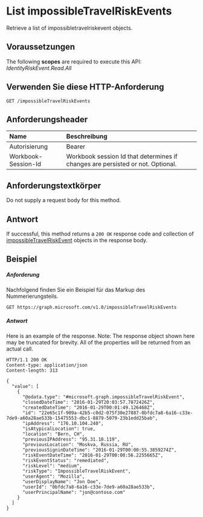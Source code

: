 # <a name="list-impossibletravelriskevents"></a>List impossibleTravelRiskEvents

Retrieve a list of impossibletravelriskevent objects.
## <a name="prerequisites"></a>Voraussetzungen
The following **scopes** are required to execute this API: *IdentityRiskEvent.Read.All*
## <a name="http-request"></a>Verwenden Sie diese HTTP-Anforderung
<!-- { "blockType": "ignored" } -->
```http
GET /impossibleTravelRiskEvents
```
## <a name="request-headers"></a>Anforderungsheader
| Name      |Beschreibung|
|:----------|:----------|
| Autorisierung  | Bearer <code>|
| Workbook-Session-Id  | Workbook session Id that determines if changes are persisted or not. Optional.|

## <a name="request-body"></a>Anforderungstextkörper
Do not supply a request body for this method.
## <a name="response"></a>Antwort
If successful, this method returns a `200 OK` response code and collection of [impossibleTravelRiskEvent](../resources/impossibletravelriskevent.md) objects in the response body.
## <a name="example"></a>Beispiel
##### <a name="request"></a>Anforderung
Nachfolgend finden Sie ein Beispiel für das Markup des Nummerierungsteils.
<!-- {
  "blockType": "request",
  "name": "get_impossibletravelriskevents"
}-->
```http
GET https://graph.microsoft.com/v1.0/impossibleTravelRiskEvents
```
##### <a name="response"></a>Antwort
Here is an example of the response. Note: The response object shown here may be truncated for brevity. All of the properties will be returned from an actual call.
<!-- {
  "blockType": "response",
  "truncated": true,
  "@odata.type": "microsoft.graph.impossibleTravelRiskEvent",
  "isCollection": true
} -->
```http
HTTP/1.1 200 OK
Content-type: application/json
Content-length: 313

{
  "value": [
    {
      "@odata.type": "#microsoft.graph.impossibleTravelRiskEvent",
      "closedDateTime": "2016-01-29T20:03:57.7872426Z",
      "createdDateTime": "2016-01-29T00:01:49.126468Z",
      "id": "22e65c1f-909a-42b5-c0d2-075f30e27887-0bfdc7a8-6a16-c33e-7de9-a60a28ae533b-15475553-dbc1-8879-5079-23b1edd25bab",
      "ipAddress": "176.10.104.240",
      "isAtypicalLocation": true,
      "location": "Bern, CH",
      "previousIPAddress": "95.31.18.119",
      "previousLocation": "Moskva, Russia, RU",
      "previousSigninDateTime": "2016-01-29T00:00:55.3859274Z",
      "riskEventDateTime": "2016-01-29T00:00:56.2255665Z",
      "riskEventStatus": "remediated",
      "riskLevel": "medium",
      "riskType": "ImpossibleTravelRiskEvent",
      "userAgent": "Mozilla",
      "userDisplayName": "Jon Doe",
      "userId": "0bfdc7a8-6a16-c33e-7de9-a60a28ae533b",
      "userPrincipalName": "jon@contoso.com"
    }
  ]
}
```

<!-- uuid: 8fcb5dbc-d5aa-4681-8e31-b001d5168d79
2015-10-25 14:57:30 UTC -->
<!-- {
  "type": "#page.annotation",
  "description": "List impossibleTravelRiskEvents",
  "keywords": "",
  "section": "documentation",
  "tocPath": ""
}-->
